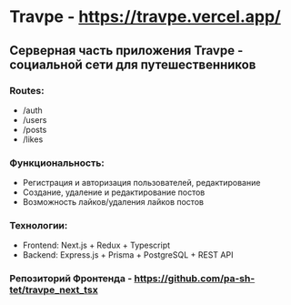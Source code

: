 # Travpe - https://travpe.vercel.app/

## Серверная часть приложения Travpe - социальной сети для путешественников

### Routes:

- /auth
- /users
- /posts
- /likes

### Функциональность:

- Регистрация и авторизация пользователей, редактирование
- Создание, удаление и редактирование постов
- Возможность лайков/удаления лайков постов

### Технологии:

- Frontend: Next.js + Redux + Typescript
- Backend: Express.js + Prisma + PostgreSQL + REST API

### Репозиторий Фронтенда - https://github.com/pa-sh-tet/travpe_next_tsx
